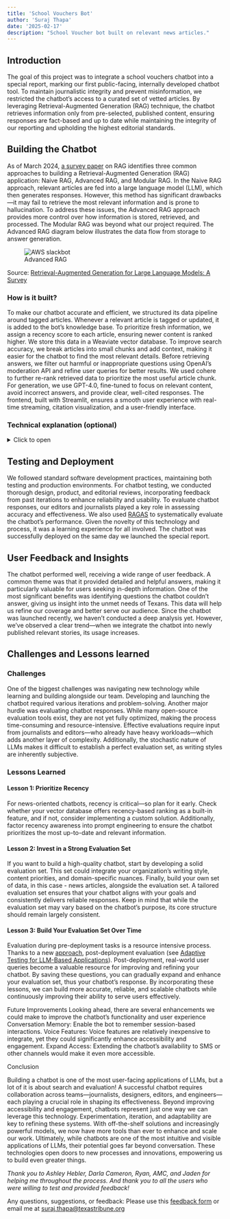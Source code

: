 ```yaml
---
title: 'School Vouchers Bot'
author: 'Suraj Thapa'
date: '2025-02-17'
description: "School Voucher bot built on relevant news articles."
---
```


## Introduction
The goal of this project was to integrate a school vouchers chatbot into a special report, marking our first public-facing, internally developed chatbot tool. To maintain journalistic integrity and prevent misinformation, we restricted the chatbot’s access to a curated set of vetted articles. By leveraging Retrieval-Augmented Generation (RAG) technique, the chatbot retrieves information only from pre-selected, published content, ensuring responses are fact-based and up to date while maintaining the integrity of our reporting and upholding the highest editorial standards.

## Building the Chatbot
As of March 2024, <a href="https://arxiv.org/pdf/2312.10997" target="_blank" rel="noopener">a survey paper</a> on RAG identifies three common approaches to building a Retrieval-Augmented Generation (RAG) application: Naive RAG, Advanced RAG, and Modular RAG. In the Naive RAG approach, relevant articles are fed into a large language model (LLM), which then generates responses. However, this method has significant drawbacks—it may fail to retrieve the most relevant information and is prone to hallucination. To address these issues, the Advanced RAG approach provides more control over how information is stored, retrieved, and processed. The Modular RAG was beyond what our project required. The Advanced RAG diagram below illustrates the data flow from storage to answer generation.

<figure>
  <img src="{{ '/images/posts/voucher-bot-rag-arch.png' | url }}" alt="AWS slackbot">
  <figcaption>Advanced RAG</figcaption>
</figure>

Source: <a href="https://arxiv.org/pdf/2312.10997" target="_blank" rel="noopener">Retrieval-Augmented Generation for Large Language Models: A Survey</a>

### How is it built?
To make our chatbot accurate and efficient, we structured its data pipeline around tagged articles. Whenever a relevant article is tagged or updated, it is added to the bot’s knowledge base. To prioritize fresh information, we assign a recency score to each article, ensuring newer content is ranked higher. We store this data in a Weaviate vector database. To improve search accuracy, we break articles into small chunks and add context, making it easier for the chatbot to find the most relevant details.
Before retrieving answers, we filter out harmful or inappropriate questions using OpenAI’s moderation API and refine user queries for better results. We used cohere to further re-rank retrieved data to prioritize the most useful article chunk. For generation, we use GPT-4.0, fine-tuned to focus on relevant content, avoid incorrect answers, and provide clear, well-cited responses. The frontend, built with Streamlit, ensures a smooth user experience with real-time streaming, citation visualization, and a user-friendly interface.


### Technical explanation (optional)

<details>

<summary>Click to open</summary>

<br>

#### Data Engineering
We refined our data pipeline through multiple iterations, ultimately structuring it around tag-based ingestion. Whenever a relevant article is tagged, it is added to the bot’s knowledge base. Additionally, if an article is updated, the ingestion pipeline ensures the knowledge base reflects the latest version.
To prioritize recent information, we assign a recency score to each article based on its publication date and related tags. Several approaches can be used for this, such as linear decay, exponential decay, and weighted decay, depending on how much importance you place on newer content. 
While we could calculate recency dynamically during retrieval, we opted to precompute it during ingestion. This reduces processing overhead when the chatbot is in use, ensuring faster response times.

<br>

#### Vector embeddings storage
After evaluating several storage solutions—including PostgresML and Postgres with pgvector—we chose Weaviate due to its widespread adoption and usability. Its <a href="https://weaviate.io/developers/weaviate/search/hybrid" target="_blank" rel="noopener">hybrid search</a> capabilities significantly streamline retrieval optimization.

<br>

#### Chunking
Effective retrieval is critical for chatbot accuracy. If irrelevant data is fed into the response generation stage, it leads to incorrect answers. To improve retrieval, (a) we split text into small chunks for better search results and (b) each chunk is <a href="https://www.anthropic.com/news/contextual-retrieval" target="_blank" rel="noopener">contextualized</a> by adding relevant metadata. Now that our data is ready, let's move on to the pre-retrieval stage.

<br>
<br>


#### Pre-retrieval

<br>

At this stage, we ensure that user queries are safe and well-structured:

##### Content Moderation
We use OpenAI’s <a href="https://platform.openai.com/docs/guides/moderation" target="_blank" rel="noopener"><b>free</b></a> moderation API to filter out inappropriate or harmful queries. If flagged, the bot responds: “I'm sorry, I cannot provide that information.”

##### Query Transformation
We refine the query by:
Fixing grammatical errors
Adjusting context (e.g., reframing school voucher queries)
Expanding the query to improve retrieval quality
Once processed, the query is sent to Weaviate for hybrid search, which returns relevant results with search scores for each chunk.

<br>
<br>

#### Post retrieval

<br>

##### Recency Adjustment

To prioritize newer content, we fuse hybrid search scores with recency scores, ensuring fresh articles rank higher. Since Weaviate didn’t have a built-in date-based re-ranking method at the time, I implemented our own. (If you find an existing solution, email me!)

##### Reranking
Finally, we perform reranking to further improve retrieval quality. And yes we are still doing search, i.e., retrievals. Using Cohere Rerank, we rank them based on relevance and send a limited set of chunks for response generation. This approach prevents feeding irrelevant chunks to the LLM, which reduces costs and increases accuracy. For more on reranking, check out <a href="https://docs.cohere.com/reference/rerank" target="_blank" rel="noopener">cohere</a>, <a href="https://cookbook.openai.com/examples/search_reranking_with_cross-encoders" target="_blank" rel="noopener">openai</a>, <a href="https://www.pinecone.io/learn/series/rag/rerankers/" target="_blank" rel="noopener">pinecone</a>, and <a href="https://weaviate.io/blog/cross-encoders-as-reranker#cross-encoder-models" target="_blank" rel="noopener">weaviate</a>.

<br>

#### Generation
After experimenting with different GPT models, we settled on GPT-4.0. Here’s how we optimized our prompts:
Focus on relevant article chunks (especially recent ones)
Prevent hallucinations (If no relevant data is found, do not generate an answer)
Ensure conciseness, readability, and proper citation formatting
One key improvement during the response generation phase was enabling streaming, which significantly reduced latency and improved user experience. Instead of waiting for a full response, users see answers appear in real time.

<br>

#### Frontend
This aspect of the project deserves its own blog post, especially given the contributions from our frontend developer. We built the frontend using Streamlit. Some key aspects involved making it visually similar to The Texas Tribune, citation visualization, streaming responses for a seamless user experience, and  progress bars.

</details>

 
## Testing and Deployment
We followed standard software development practices, maintaining both testing and production environments. For chatbot testing, we conducted thorough design, product, and editorial reviews, incorporating feedback from past iterations to enhance reliability and usability.
To evaluate chatbot responses, our editors and journalists played a key role in assessing accuracy and effectiveness. We also used <a href="https://docs.ragas.io/en/stable/" target="_blank" rel="noopener">RAGAS</a> to systematically evaluate the chatbot’s performance. Given the novelty of this technology and process, it was a learning experience for all involved.
The chatbot was successfully deployed on the same day we launched the special report.


## User Feedback and Insights
The chatbot performed well, receiving a wide range of user feedback. A common theme was that it provided detailed and helpful answers, making it particularly valuable for users seeking in-depth information. 
One of the most significant benefits was identifying questions the chatbot couldn’t answer, giving us insight into the unmet needs of Texans. This data will help us refine our coverage and better serve our audience.
Since the chatbot was launched recently, we haven’t conducted a deep analysis yet. However, we’ve observed a clear trend—when we integrate the chatbot into newly published relevant stories, its usage increases.

## Challenges and Lessons learned
### Challenges
One of the biggest challenges was navigating new technology while learning and building alongside our team. Developing and launching the chatbot required various iterations and problem-solving. Another major hurdle was evaluating chatbot responses. While many open-source evaluation tools exist, they are not yet fully optimized, making the process time-consuming and resource-intensive. Effective evaluations require input from journalists and editors—who already have heavy workloads—which adds another layer of complexity. Additionally, the stochastic nature of LLMs makes it difficult to establish a perfect evaluation set, as writing styles are inherently subjective.


### Lessons Learned

#### Lesson 1: Prioritize Recency
For news-oriented chatbots, recency is critical—so plan for it early. Check whether your vector database offers recency-based ranking as a built-in feature, and if not, consider implementing a custom solution. Additionally, factor recency awareness into prompt engineering to ensure the chatbot prioritizes the most up-to-date and relevant information.

#### Lesson 2: Invest in a Strong Evaluation Set
If you want to build a high-quality chatbot, start by developing a solid evaluation set. This set could integrate your organization’s writing style, content priorities, and domain-specific nuances. Finally, build your own set of data, in this case - news articles, alongside the evaluation set. A tailored evaluation set ensures that your chatbot aligns with your goals and consistently delivers reliable responses. Keep in mind that while the evaluation set may vary based on the chatbot’s purpose, its core structure should remain largely consistent.


#### Lesson 3: Build Your Evaluation Set Over Time
Evaluation during pre-deployment tasks is a resource intensive process. Thanks to a new <a href="https://www.linkedin.com/posts/shahules_how-to-curate-test-data-for-evaluating-llm-activity-7290439827609554972-polB/" target="_blank" rel="noopener">approach</a>, post-deployment evaluation (see <a href="https://arxiv.org/abs/2501.13480" target="_blank" rel="noopener">Adaptive Testing for LLM-Based Applications</a>). Post-deployment, real-world user queries become a valuable resource for improving and refining your chatbot. By saving these questions, you can gradually expand and enhance your evaluation set, thus your chatbot’s response.
By incorporating these lessons, we can build more accurate, reliable, and scalable chatbots while continuously improving their ability to serve users effectively.

Future Improvements
Looking ahead, there are several enhancements we could make to improve the chatbot’s functionality and user experience
Conversation Memory: Enable the bot to remember session-based interactions.
Voice Features: Voice features are relatively inexpensive to integrate, yet they could significantly enhance accessibility and engagement.
Expand Access: Extending the chatbot’s availability to SMS or other channels would make it even more accessible.

Conclusion

Building a chatbot is one of the most user-facing applications of LLMs, but a lot of it is about search and evaluation! A successful chatbot requires collaboration across teams—journalists, designers, editors, and engineers—each playing a crucial role in shaping its effectiveness.
Beyond improving accessibility and engagement, chatbots represent just one way we can leverage this technology. Experimentation, iteration, and adaptability are key to refining these systems. With off-the-shelf solutions and increasingly powerful models, we now have more tools than ever to enhance and scale our work.
Ultimately, while chatbots are one of the most intuitive and visible applications of LLMs, their potential goes far beyond conversation. These technologies open doors to new processes and innovations, empowering us to build even greater things.

<i>Thank you to Ashley Hebler, Darla Cameron, Ryan, AMC, and Jaden for helping me throughout the process. And thank you to all the users who were willing to test and provided feedback!</i>

Any questions, suggestions, or feedback: Please use this <a href="https://airtable.com/appFeleeKVUN0Iytx/pagYrV22o3gxt6Vtl/form)" target="_blank" rel="noopener">feedback form</a> or email me at suraj.thapa@texastribune.org
